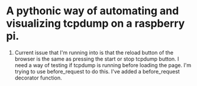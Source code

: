 # A pythonic way of automating and visualizing tcpdump on a raspberry pi.

1. Current issue that I'm running into is that the reload button of the browser is the same as pressing the start or stop tcpdump button.  I need a way of testing if tcpdump is running before loading the page.  I'm trying to use before\_request to do this.  I've added a before\_request decorator function.
